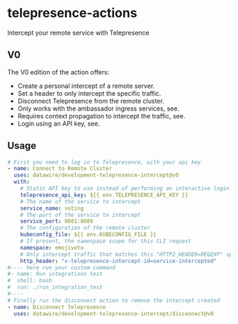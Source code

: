 # telepresence-actions
Intercept your remote service with Telepresence

## V0
The V0 edition of the action offers:
- Create a personal intercept of a remote server.
- Set a header to only intercept the specific traffic.
- Disconnect Telepresence from the remote cluster.
- Only works with the ambassador ingress services, see.
- Requires context propagation to  intercept the traffic, see.
- Login using an API key, see.

## Usage
```yaml
# First you need to log in to Telepresence, with your api key
- name: Connect to Remote Cluster
  uses: datawire/development-telepresence-intercept@v0
  with:
    # Static API key to use instead of performing an interactive login
    telepresence_api_key: ${{ env.TELEPRESENCE_API_KEY }}
    # The name of the service to intercept
    service_name: voting
    # The port of the service to intercept
    service_port: 8081:8080
    # The configuration of the remote cluster
    kubeconfig_file: ${{ env.KUBECONFIG_FILE }}
    # If present, the namespace scope for this CLI request
    namespace: emojivoto
    # Only intercept traffic that matches this "HTTP2_HEADER=REGEXP" specifier
    http_header: "x-telepresence-intercept-id=service-intercepted"
#---- here run your custom command
#- name: Run integrations test
#  shell: bash
#  run: ./run_integration_test
#----
# Finally run the disconnect action to remove the intercept created
- name: Disconnect Telepresence
  uses: datawire/development-telepresence-intercept/disconnect@v0
```

